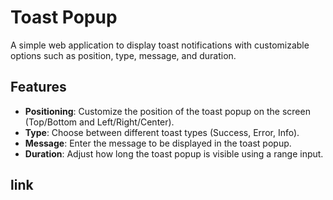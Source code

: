# Toast Popup

A simple web application to display toast notifications with customizable options such as position, type, message, and duration.

## Features

- **Positioning**: Customize the position of the toast popup on the screen (Top/Bottom and Left/Right/Center).
- **Type**: Choose between different toast types (Success, Error, Info).
- **Message**: Enter the message to be displayed in the toast popup.
- **Duration**: Adjust how long the toast popup is visible using a range input.

## link
